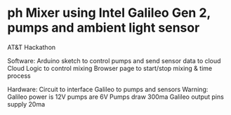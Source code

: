 # ph Mixer using Intel Galileo Gen 2, pumps and ambient light sensor

AT&T Hackathon

Software:
	Arduino sketch to control pumps and send sensor data to cloud
	Cloud Logic to control mixing
	Browser page to start/stop mixing & time process

Hardware:
	Circuit to interface Galileo to pumps and sensors
	Warning: Galileo power is 12V pumps are 6V
	Pumps draw 300ma Galileo output pins supply 20ma


